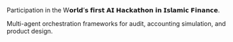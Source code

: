 Participation in the W𝗼𝗿𝗹𝗱’𝘀 𝗳𝗶𝗿𝘀𝘁 𝗔𝗜 𝗛𝗮𝗰𝗸𝗮𝘁𝗵𝗼𝗻 𝗶𝗻 𝗜𝘀𝗹𝗮𝗺𝗶𝗰 𝗙𝗶𝗻𝗮𝗻𝗰𝗲.
 
Multi-agent orchestration frameworks for audit, accounting simulation, and product design.
